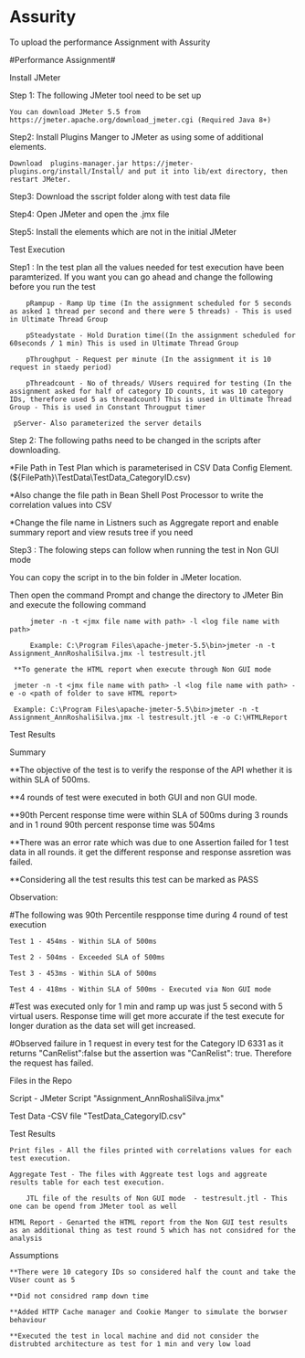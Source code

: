 # Assurity
To upload the performance Assignment with Assurity

#Performance Assignment#


Install JMeter


Step 1: The following JMeter tool need to be set up
        
	You can download JMeter 5.5 from https://jmeter.apache.org/download_jmeter.cgi (Required Java 8+)
	
Step2: Install Plugins Manger to JMeter as using some of additional elements.
        
	Download  plugins-manager.jar https://jmeter-plugins.org/install/Install/ and put it into lib/ext directory, then restart JMeter.
	
Step3: Download the sscript folder along with test data file

Step4: Open JMeter and open the .jmx file

Step5: Install the elements which are not in the initial JMeter


Test Execution


Step1 : In the test plan all the values needed for test execution have been paramterized. If you want you can go ahead and change the following before you run the test

        pRampup - Ramp Up time (In the assignment scheduled for 5 seconds as asked 1 thread per second and there were 5 threads) - This is used in Ultimate Thread Group
	
        pSteadystate - Hold Duration time((In the assignment scheduled for 60seconds / 1 min) This is used in Ultimate Thread Group
	
        pThroughput - Request per minute (In the assignment it is 10 request in staedy period)
	
        pThreadcount - No of threads/ VUsers required for testing (In the assignment asked for half of category ID counts, it was 10 category IDs, therefore used 5 as threadcount) This is used in Ultimate Thread Group - This is used in Constant Througput timer
	
	 pServer- Also parameterized the server details
	
	
Step 2: The following paths need to be changed in the scripts after downloading.

*File Path in Test Plan which is parameterised in CSV Data Config Element. (${FilePath}\TestData\TestData_CategoryID.csv)
	
*Also change the file path in Bean Shell Post Processor to write the correlation values into CSV

*Change the file name in Listners such as Aggregate report and enable summary report and view resuts tree if you need


Step3 : The folowing steps can follow when running the test in Non GUI mode

You can copy the script in to the bin folder in JMeter location. 

Then open the command Prompt and change the directory to JMeter Bin and execute the following command

         jmeter -n -t <jmx file name with path> -l <log file name with path>

         Example: C:\Program Files\apache-jmeter-5.5\bin>jmeter -n -t Assignment_AnnRoshaliSilva.jmx -l testresult.jtl
	 
	 **To generate the HTML report when execute through Non GUI mode
	 
	 jmeter -n -t <jmx file name with path> -l <log file name with path> -e -o <path of folder to save HTML report>
	 
	 Example: C:\Program Files\apache-jmeter-5.5\bin>jmeter -n -t Assignment_AnnRoshaliSilva.jmx -l testresult.jtl -e -o C:\HTMLReport


Test Results

        
Summary

	
**The objective of the test is to verify the response of the API whether it is within SLA of 500ms.
	
**4 rounds of test were executed in both GUI and non GUI mode. 
	
**90th Percent response time were within SLA of 500ms during 3 rounds and in 1 round 90th percent response time was 504ms
	
**There was an error rate which was due to one Assertion failed for 1 test data in all rounds. it get the different response and response assretion was failed.
	
**Considering all the test results this test can be marked as PASS
	
	
Observation:

#The following was 90th Percentile respponse time during 4 round of test execution

	Test 1 - 454ms - Within SLA of 500ms
	
	Test 2 - 504ms - Exceeded SLA of 500ms
	
	Test 3 - 453ms - Within SLA of 500ms
	
	Test 4 - 418ms - Within SLA of 500ms - Executed via Non GUI mode
	
	
#Test was executed only for 1 min and ramp up was just 5 second with 5 virtual users. Response time will get more accurate if the test execute for longer duration as the data set will get increased.
	
#Observed failure in 1 request in every test for the Category ID 6331 as it returns "CanRelist":false but the assertion was "CanRelist": true. Therefore the request has failed.



Files in the Repo

Script - JMeter Script "Assignment_AnnRoshaliSilva.jmx"

Test Data -CSV file "TestData_CategoryID.csv"

Test Results 

	Print files - All the files printed with correlations values for each test execution.
	
	Aggregate Test - The files with Aggreate test logs and aggreate results table for each test execution.
        
        JTL file of the results of Non GUI mode  - testresult.jtl - This one can be opend from JMeter tool as well
        
	HTML Report - Genarted the HTML report from the Non GUI test results as an additional thing as test round 5 which has not considred for the analysis
	
	
Assumptions

	**There were 10 category IDs so considered half the count and take the VUser count as 5 

 	**Did not considred ramp down time

	**Added HTTP Cache manager and Cookie Manger to simulate the borwser behaviour

 	**Executed the test in local machine and did not consider the distrubted architecture as test for 1 min and very low load
	
	
	
